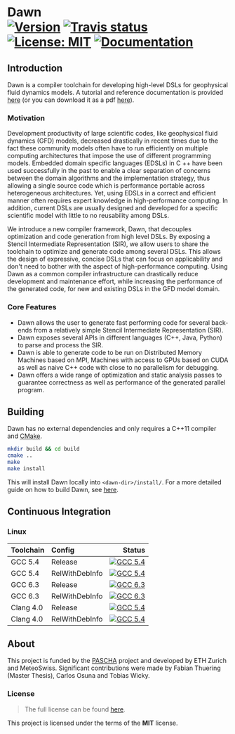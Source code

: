 Dawn <br/> <a target="_blank" href="http://semver.org">![Version][Version.Badge]</a> <a target="_blank" href="https://travis-ci.org/thfabian/dawn">![Travis status][TravisCI.Badge]</a> <a target="_blank" href="https://opensource.org/licenses/MIT">![License: MIT][MIT.License]</a> <a target="_blank" href="https://MeteoSwiss-APN.github.io/dawn">![Documentation][Documentation.Badge]</a>
====

## Introduction

Dawn is a compiler toolchain for developing high-level DSLs for geophysical fluid dynamics models. A tutorial and reference documentation is provided [here](https://MeteoSwiss-APN.github.io/dawn) (or you can download it as a pdf [here](https://github.com/MeteoSwiss-APN/dawn/raw/gh-pages/dawn.pdf)).

### Motivation

Development productivity of large scientific codes, like geophysical fluid dynamics (GFD) models, decreased drastically in recent times due to the fact these community models often have to run efficiently on multiple computing architectures that impose the use of different programming models.
Embedded domain specific languages (EDSLs) in C ++ have been used successfully in the past to enable a clear separation of concerns between the domain algorithms and the implementation strategy, thus allowing a single source code which is performance portable across heterogeneous architectures.
Yet, using EDSLs in a correct and efficient manner often requires expert knowledge in high-performance computing.
In addition, current DSLs are usually designed and developed for a specific scientific model with little to no reusability among DSLs.

We introduce a new compiler framework, Dawn, that decouples optimization and code generation from high level DSLs.
By exposing a Stencil Intermediate Representation (SIR), we allow users to share the toolchain to optimize and generate code among several DSLs.
This allows the design of expressive, concise DSLs that can focus on applicability and don't need to bother with the aspect of high-performance computing.
Using Dawn as a common compiler infrastructure can drastically reduce development and maintenance effort, while increasing the performance of the generated code, for new and existing DSLs in the GFD model domain.

### Core Features

* Dawn allows the user to generate fast performing code for several back-ends from a relatively simple Stencil Intermediate Representation (SIR).
* Dawn exposes several APIs in different languages (C++, Java, Python) to parse and process the SIR. 
* Dawn is able to generate code to be run on Distributed Memory Machines based on MPI, Machines with access to GPUs based on CUDA as well as naive C++ code with close to no parallelism for debugging.
* Dawn offers a wide range of optimization and static analysis passes to guarantee correctness as well as performance of the generated parallel program.

## Building

Dawn has no external dependencies and only requires a C++11 compiler and [CMake](https://cmake.org/).

```bash
mkdir build && cd build
cmake ..
make
make install
```

This will install Dawn locally into `<dawn-dir>/install/`. For a more detailed guide on how to build Dawn, see [here](https://MeteoSwiss-APN.github.io/dawn/basics.html).

## Continuous Integration

### Linux
|  Toolchain   | Config         |                                                     Status                                                   |
|:-------------|:---------------|-------------------------------------------------------------------------------------------------------------:|
| GCC 5.4      | Release        |  <a target="_blank" href="https://travis-ci.org/thfabian/dawn">![GCC 5.4][GCC_54_Release.Badge]</a>          |
| GCC 5.4      | RelWithDebInfo |  <a target="_blank" href="https://travis-ci.org/thfabian/dawn">![GCC 5.4][GCC_54_RelWithDebInfo.Badge]</a>   |
| GCC 6.3      | Release        |  <a target="_blank" href="https://travis-ci.org/thfabian/dawn">![GCC 6.3][GCC_63_Release.Badge]</a>          |
| GCC 6.3      | RelWithDebInfo |  <a target="_blank" href="https://travis-ci.org/thfabian/dawn">![GCC 6.3][GCC_63_RelWithDebInfo.Badge]</a>   |
| Clang 4.0    | Release        |  <a target="_blank" href="https://travis-ci.org/thfabian/dawn">![GCC 5.4][Clang_40_Release.Badge]</a>        |
| Clang 4.0    | RelWithDebInfo |  <a target="_blank" href="https://travis-ci.org/thfabian/dawn">![GCC 5.4][Clang_40_RelWithDebInfo.Badge]</a> |

## About

This project is funded by the [PASCHA](http://www.pasc-ch.org/projects/2017-2020/pascha) project and developed by ETH Zurich and MeteoSwiss.
Significant contributions were made by Fabian Thuering (Master Thesis), Carlos Osuna and Tobias Wicky. 

### License

> The full license can be found [here](https://opensource.org/licenses/MIT).

This project is licensed under the terms of the **MIT** license.

<!-- Links -->
[TravisCI]: https://travis-ci.org/thfabian/dawn
[TravisCI.Badge]: https://travis-ci.org/thfabian/dawn.svg?branch=master
[Documentation.Badge]: https://img.shields.io/badge/documentation-link-blue.svg
[MIT.License]: https://img.shields.io/badge/License-MIT-blue.svg
[Version.Badge]: https://badge.fury.io/gh/thfabian%2Fdawn.svg
[GCC_54_Release.Badge]: https://travis-matrix-badges.herokuapp.com/repos/thfabian/dawn/branches/master/3
[GCC_54_RelWithDebInfo.Badge]: https://travis-matrix-badges.herokuapp.com/repos/thfabian/dawn/branches/master/4
[GCC_63_Release.Badge]: https://travis-matrix-badges.herokuapp.com/repos/thfabian/dawn/branches/master/5
[GCC_63_RelWithDebInfo.Badge]: https://travis-matrix-badges.herokuapp.com/repos/thfabian/dawn/branches/master/6
[Clang_40_Release.Badge]: https://travis-matrix-badges.herokuapp.com/repos/thfabian/dawn/branches/master/7
[Clang_40_RelWithDebInfo.Badge]: https://travis-matrix-badges.herokuapp.com/repos/thfabian/dawn/branches/master/8